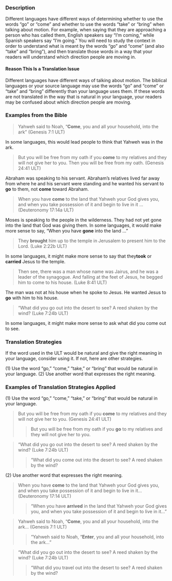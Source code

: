 ### Description

Different languages have different ways of determining whether to use the words “go” or “come” and whether to use the words “take” or “bring” when talking about motion. For example, when saying that they are approaching a person who has called them, English speakers say “I’m coming,” while Spanish speakers say “I’m going.” You will need to study the context in order to understand what is meant by the words “go” and “come” (and also “take” and “bring”), and then translate those words in a way that your readers will understand which direction people are moving in.

#### Reason This Is a Translation Issue

Different languages have different ways of talking about motion. The biblical languages or your source language may use the words “go” and “come” or “take” and “bring” differently than your language uses them. If these words are not translated in the way that is natural in your language, your readers may be confused about which direction people are moving.

### Examples from the Bible

> Yahweh said to Noah, “**Come**, you and all your household, into the ark” (Genesis 7:1 ULT)

In some languages, this would lead people to think that Yahweh was in the ark.

> But you will be free from my oath if you **come** to my relatives and they will not give her to you. Then you will be free from my oath. (Genesis 24:41 ULT)

Abraham was speaking to his servant. Abraham’s relatives lived far away from where he and his servant were standing and he wanted his servant to **go** to them, not **come** toward Abraham.

> When you have **come** to the land that Yahweh your God gives you, and when you take possession of it and begin to live in it … (Deuteronomy 17:14a ULT)

Moses is speaking to the people in the wilderness. They had not yet gone into the land that God was giving them. In some languages, it would make more sense to say, “When you have **gone** into the land …”

> They **brought** him up to the temple in Jerusalem to present him to the Lord. (Luke 2:22b ULT)

In some languages, it might make more sense to say that they**took** or **carried** Jesus to the temple.

> Then see, there was a man whose name was Jairus, and he was a leader of the synagogue. And falling at the feet of Jesus, he begged him to come to his house. (Luke 8:41 ULT)

The man was not at his house when he spoke to Jesus. He wanted Jesus to **go** with him to his house.

>  “What did you go out into the desert to see? A reed shaken by the wind? (Luke 7:24b ULT)

In some languages, it might make more sense to ask what did you come out to see.

### Translation Strategies

If the word used in the ULT would be natural and give the right meaning in your language, consider using it. If not, here are other strategies.

(1) Use the word “go,” “come,” “take,” or “bring” that would be natural in your language.
(2) Use another word that expresses the right meaning.

### Examples of Translation Strategies Applied

(1) Use the word “go,” “come,” “take,” or “bring” that would be natural in your language.

> But you will be free from my oath if you **come** to my relatives and they will not give her to you. (Genesis 24:41 ULT)  
>> But you will be free from my oath if you **go** to my relatives and they will not give her to you.
  
>“What did you go out into the desert to see? A reed shaken by the wind? (Luke 7:24b ULT) 
>> “What did you come out into the desert to see? A reed shaken by the wind?

(2) Use another word that expresses the right meaning.

> When you have **come** to the land that Yahweh your God gives you, and when you take possession of it and begin to live in it… (Deuteronomy 17:14 ULT)  
>> “When you have **arrived** in the land that Yahweh your God gives you, and when you take possession of it and begin to live in it…”
  
> Yahweh said to Noah, “**Come**, you and all your household, into the ark… (Genesis 7:1 ULT)  
>> “Yahweh said to Noah, “**Enter**, you and all your household, into the ark…”
  
> “What did you go out into the desert to see? A reed shaken by the wind? (Luke 7:24b ULT) 
>> “What did you travel out into the desert to see? A reed shaken by the wind? 
